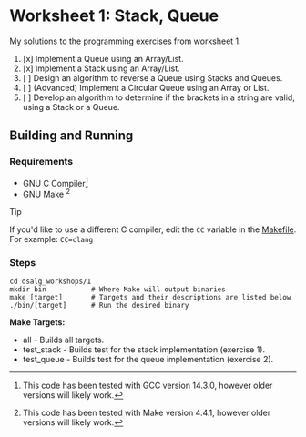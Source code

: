 # Worksheet 1: Stack, Queue

My solutions to the programming exercises from worksheet 1.
1. [x] Implement a Queue using an Array/List.  
2. [x] Implement a Stack using an Array/List.
3. [ ] Design an algorithm to reverse a Queue using Stacks and Queues.
4. [ ] (Advanced) Implement a Circular Queue using an Array or List.
5. [ ] Develop an algorithm to determine if the brackets in a string are valid, using
a Stack or a Queue.

## Building and Running

### Requirements
- GNU C Compiler[^1] 
- GNU Make [^2]
> [!TIP]
> If you'd like to use a different C compiler, edit the `CC` variable in the [Makefile](Makefile). \
> For example: `CC=clang`
[^1]: This code has been tested with GCC version 14.3.0, however older versions will likely work.
[^2]: This code has been tested with Make version 4.4.1, however older versions will likely work.

### Steps

```
cd dsalg_workshops/1
mkdir bin 			# Where Make will output binaries
make [target]		# Targets and their descriptions are listed below
./bin/[target]      # Run the desired binary
```
__Make Targets:__
- all - Builds all targets.
- test_stack - Builds test for the stack implementation (exercise 1).
- test_queue - Builds test for the queue implementation (exercise 2).
